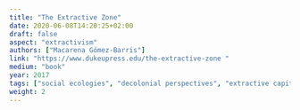 ```yaml
---
title: "The Extractive Zone"
date: 2020-06-08T14:20:25+02:00
draft: false
aspect: "extractivism"
authors: ["Macarena Gómez-Barris"]
link: "https://www.dukeupress.edu/the-extractive-zone "
medium: "book"
year: 2017
tags: ["social ecologies", "decolonial perspectives", "extractive capital"]
weight: 2
---
```

